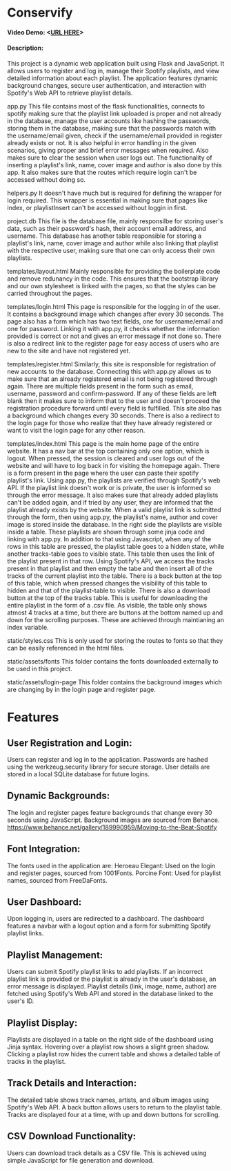# Conservify
#### Video Demo:  <[URL HERE](https://youtu.be/MLVt1s_aJ2M?si=kE33dPxO84WJGBW3)>
#### Description:
This project is a dynamic web application built using Flask and JavaScript. It allows users to register and log in, manage their Spotify playlists, and view detailed information about each playlist. The application features dynamic background changes, secure user authentication, and interaction with Spotify's Web API to retrieve playlist details.

app.py
This file contains most of the flask functionalities, connects to spotify making sure that the playlist link uploaded is proper and not already in the database, manage the user accounts like hashing the passwords, storing them in the database, making sure that the passwords match with the username/email given, check if the username/email provided in register already exists or not. It is also helpful in error handling in the given scenarios, giving proper and brief error messages when required. Also makes sure to clear the session when user logs out. The functionality of inserting a playlist's link, name, cover image and author is also done by this app. It also makes sure that the routes which require login can't be accessed without doing so.

helpers.py
It doesn't have much but is required for defining the wrapper for login required. This wrapper is essential in making sure that pages like index, or playlistInsert can't be accessed without loggin in first.

project.db
This file is the database file, mainly responsilbe for storing user's data, such as their password's hash, their account email address, and username. This database has another table responsible for storing a playlist's link, name, cover image and author while also linking that playlist with the respective user, making sure that one can only access their own playlists.

templates/layout.html
Mainly responsible for providing the boilerplate code and remove redunancy in the code. This ensures that the bootstrap library and our own stylesheet is linked with the pages, so that the styles can be carried throughout the pages.

templates/login.html
This page is responsible for the logging in of the user. It contains a background image which changes after every 30 seconds. The page also has a form which has two text fields, one for username/email and one for password. Linking it with app.py, it checks whether the information provided is correct or not and gives an error message if not done so. There is also a redirect link to the register page for easy access of users who are new to the site and have not registered yet.

templates/register.html
Similarly, this site is responsible for registration of new accounts to the database. Connecting this with app.py allows us to make sure that an already registered email is not being registered through again. There are multiple fields present in the form such as email, username, password and confirm-password. If any of these fields are left blank then it makes sure to inform that to the user and doesn't proceed the registration procedure forward until every field is fulfilled. This site also has a background which changes every 30 seconds. There is also a redirect to the login page for those who realize that they have already registered or want to visit the login page for any other reason.

templates/index.html
This page is the main home page of the entire website. It has a nav bar at the top containing only one option, which is logout. When pressed, the session is cleared and user logs out of the website and will have to log back in for visiting the homepage again. There is a form present in the page where the user can paste their spotify playlist's link. Using app.py, the playlists are verified through Spotify's web API. If the playlist link doesn't work or is private, the user is informed so through the error message. It also makes sure that already added playlists can't be added again, and if tried by any user, they are informed that the playlist already exists by the website. When a valid playlist link is submitted through the form, then using app.py, the playlist's name, author and cover image is stored inside the database.
In the right side the playlists are visible inside a table. These playlists are shown through some jinja code and linking with app.py. In addition to that using Javascript, when any of the rows in this table are pressed, the playlist table goes to a hidden state, while another tracks-table goes to visible state. This table then uses the link of the playlist present in that row. Using Spotify's API, we access the tracks present in that playlist and then empty the tabe and then insert all of the tracks of the current playlist into the table. There is a back button at the top of this table, which when pressed changes the visibility of this table to hidden and that of the playlist-table to visible. There is also a download button at the top of the tracks table. This is useful for downloading the entire playlist in the form of a .csv file. As visible, the table only shows atmost 4 tracks at a time, but there are buttons at the bottom named up and down for the scrolling purposes. These are achieved through maintianing an index variable.

static/styles.css
This is only used for storing the routes to fonts so that they can be easily referenced in the html files.

static/assets/fonts
This folder contains the fonts downloaded externally to be used in this project.

static/assets/login-page
This folder contains the background images which are changing by in the login page and register page.

# Features
## User Registration and Login:

Users can register and log in to the application.
Passwords are hashed using the werkzeug.security library for secure storage.
User details are stored in a local SQLite database for future logins.

## Dynamic Backgrounds:

The login and register pages feature backgrounds that change every 30 seconds using JavaScript.
Background images are sourced from Behance. https://www.behance.net/gallery/189990959/Moving-to-the-Beat-Spotify

## Font Integration:

The fonts used in the application are:
Heroeau Elegant: Used on the login and register pages, sourced from 1001Fonts.
Porcine Font: Used for playlist names, sourced from FreeDaFonts.

## User Dashboard:

Upon logging in, users are redirected to a dashboard.
The dashboard features a navbar with a logout option and a form for submitting Spotify playlist links.

## Playlist Management:

Users can submit Spotify playlist links to add playlists.
If an incorrect playlist link is provided or the playlist is already in the user's database, an error message is displayed.
Playlist details (link, image, name, author) are fetched using Spotify's Web API and stored in the database linked to the user's ID.

## Playlist Display:

Playlists are displayed in a table on the right side of the dashboard using Jinja syntax.
Hovering over a playlist row shows a slight green shadow.
Clicking a playlist row hides the current table and shows a detailed table of tracks in the playlist.

## Track Details and Interaction:

The detailed table shows track names, artists, and album images using Spotify's Web API.
A back button allows users to return to the playlist table.
Tracks are displayed four at a time, with up and down buttons for scrolling.

## CSV Download Functionality:

Users can download track details as a CSV file.
This is achieved using simple JavaScript for file generation and download.
